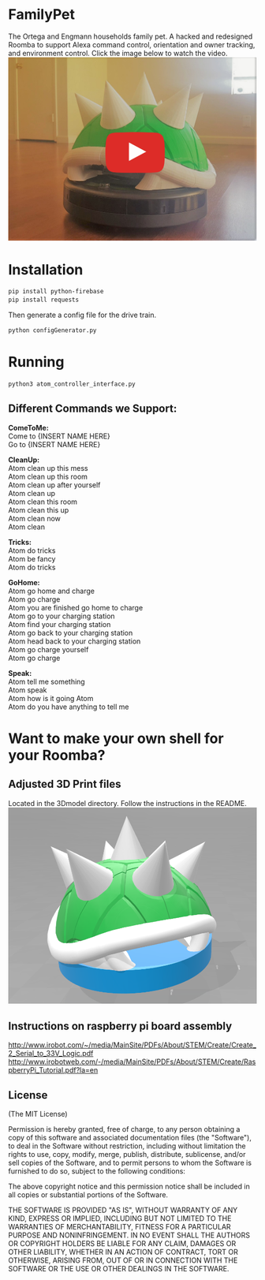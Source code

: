# FamilyPet
The Ortega and Engmann households family pet. A hacked and redesigned Roomba to support Alexa command control, orientation and owner tracking, and environment control.
Click the image below to watch the video.
[![Watch the video](https://github.com/NickEngmann/FamilyPet/blob/Atom/imgs/youtube.png)](https://youtu.be/eTrfuwPI7Rg)

# Installation

```bash
pip install python-firebase
pip install requests
```

Then generate a config file for the drive train.
```bash
python configGenerator.py
```

# Running
```bash
python3 atom_controller_interface.py
```

## Different Commands we Support:
<b>ComeToMe:</b> </br>
Come to {INSERT NAME HERE} </br>
Go to {INSERT NAME HERE} </br>

<b>CleanUp:</b>  </br>
Atom clean up this mess </br>
Atom clean up this room </br>
Atom clean up after yourself </br>
Atom clean up </br>
Atom clean this room </br>
Atom clean this up </br>
Atom clean now </br>
Atom clean </br>

<b>Tricks:</b> </br>
Atom do tricks </br>
Atom be fancy </br>
Atom do tricks </br>

<b>GoHome:</b> </br>
Atom go home and charge </br>
Atom go charge </br>
Atom you are finished go home to charge </br>
Atom go to your charging station </br>
Atom find your charging station </br>
Atom go back to your charging station </br>
Atom head back to your charging station </br>
Atom go charge yourself </br>
Atom go charge </br>

<b>Speak:</b> </br>
Atom tell me something </br>
Atom speak </br>
Atom how is it going Atom </br>
Atom do you have anything to tell me </br>

# Want to make your own shell for your Roomba?

## Adjusted 3D Print files
Located in the 3Dmodel directory. Follow the instructions in the README.
![3DModel](https://github.com/NickEngmann/FamilyPet/blob/Atom/3Dmodel/3Dmodel.png)

## Instructions on raspberry pi board assembly
http://www.irobot.com/~/media/MainSite/PDFs/About/STEM/Create/Create_2_Serial_to_33V_Logic.pdf
http://www.irobotweb.com/-/media/MainSite/PDFs/About/STEM/Create/RaspberryPi_Tutorial.pdf?la=en

## License

(The MIT License)

Permission is hereby granted, free of charge, to any person obtaining a copy of this software and associated documentation files (the "Software"), to deal in the Software without restriction, including without limitation the rights to use, copy, modify, merge, publish, distribute, sublicense, and/or sell copies of the Software, and to permit persons to whom the Software is furnished to do so, subject to the following conditions:

The above copyright notice and this permission notice shall be included in all copies or substantial portions of the Software.

THE SOFTWARE IS PROVIDED "AS IS", WITHOUT WARRANTY OF ANY KIND, EXPRESS OR IMPLIED, INCLUDING BUT NOT LIMITED TO THE WARRANTIES OF MERCHANTABILITY, FITNESS FOR A PARTICULAR PURPOSE AND NONINFRINGEMENT. IN NO EVENT SHALL THE AUTHORS OR COPYRIGHT HOLDERS BE LIABLE FOR ANY CLAIM, DAMAGES OR OTHER LIABILITY, WHETHER IN AN ACTION OF CONTRACT, TORT OR OTHERWISE, ARISING FROM, OUT OF OR IN CONNECTION WITH THE SOFTWARE OR THE USE OR OTHER DEALINGS IN THE SOFTWARE.

